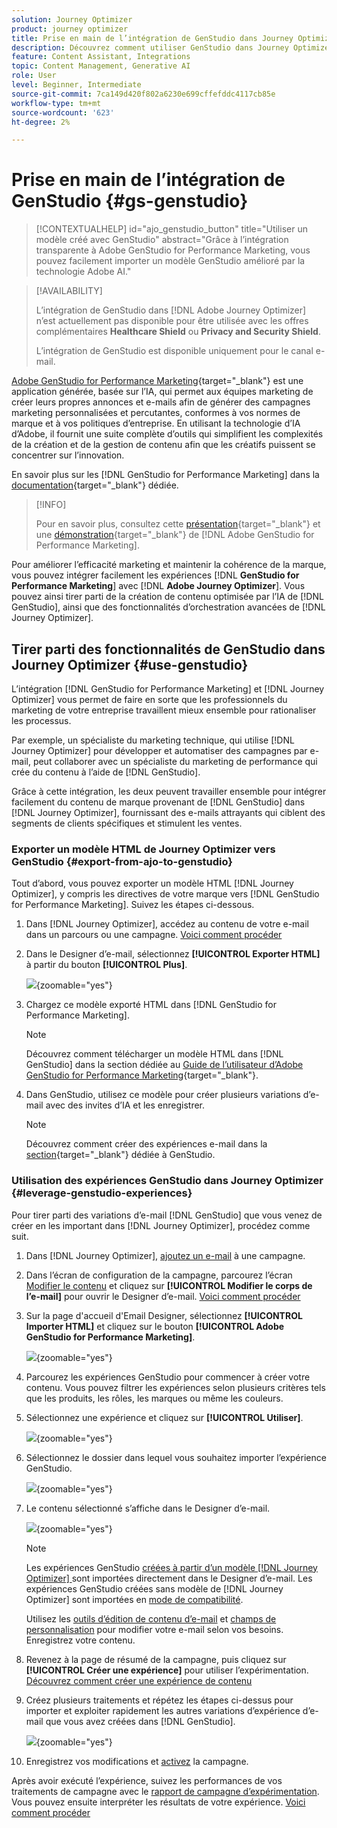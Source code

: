 ```yaml
---
solution: Journey Optimizer
product: journey optimizer
title: Prise en main de l’intégration de GenStudio dans Journey Optimizer
description: Découvrez comment utiliser GenStudio dans Journey Optimizer
feature: Content Assistant, Integrations
topic: Content Management, Generative AI
role: User
level: Beginner, Intermediate
source-git-commit: 7ca149d420f802a6230e699cffefddc4117cb85e
workflow-type: tm+mt
source-wordcount: '623'
ht-degree: 2%

---
```


# Prise en main de l’intégration de GenStudio {#gs-genstudio}

>[!CONTEXTUALHELP]
>id="ajo_genstudio_button"
>title="Utiliser un modèle créé avec GenStudio"
>abstract="Grâce à l’intégration transparente à Adobe GenStudio for Performance Marketing, vous pouvez facilement importer un modèle GenStudio amélioré par la technologie Adobe AI."

>[!AVAILABILITY]
>
>L’intégration de GenStudio dans [!DNL Adobe Journey Optimizer] n’est actuellement pas disponible pour être utilisée avec les offres complémentaires **Healthcare Shield** ou **Privacy and Security Shield**.
>
>L’intégration de GenStudio est disponible uniquement pour le canal e-mail.

[Adobe GenStudio for Performance Marketing](https://business.adobe.com/fr/products/genstudio-for-performance-marketing.html){target="_blank"} est une application générée, basée sur l’IA, qui permet aux équipes marketing de créer leurs propres annonces et e-mails afin de générer des campagnes marketing personnalisées et percutantes, conformes à vos normes de marque et à vos politiques d’entreprise. En utilisant la technologie d’IA d’Adobe, il fournit une suite complète d’outils qui simplifient les complexités de la création et de la gestion de contenu afin que les créatifs puissent se concentrer sur l’innovation.

En savoir plus sur les [!DNL GenStudio for Performance Marketing] dans la [documentation](https://experienceleague.adobe.com/fr/docs/genstudio-for-performance-marketing/user-guide/home){target="_blank"} dédiée.

>[!INFO]
>
>Pour en savoir plus, consultez cette [présentation](https://business.adobe.com/products/genstudio-for-performance-marketing.html#watch-overview){target="_blank"} et une [démonstration](https://business.adobe.com/products/genstudio-for-performance-marketing.html#demo){target="_blank"} de [!DNL Adobe GenStudio for Performance Marketing].

<!--To access the GenStudio integration in [!DNL Adobe Journey Optimizer] feature, users need to be granted the **xxx** permission. [Learn more](../administration/permissions.md)

>[!IMPORTANT]
>
>* Before starting using this capability, read out related [Guardrails and Limitations](#generative-guardrails).-->

Pour améliorer l’efficacité marketing et maintenir la cohérence de la marque, vous pouvez intégrer facilement les expériences [!DNL **GenStudio for Performance Marketing**] avec [!DNL **Adobe Journey Optimizer**]. Vous pouvez ainsi tirer parti de la création de contenu optimisée par l’IA de [!DNL GenStudio], ainsi que des fonctionnalités d’orchestration avancées de [!DNL Journey Optimizer].

<!--![](../rn/assets/do-not-localize/genstudio.gif)-->

<!--Guardrails and limitations {#genstudio-guardrails}

General guidelines for using the GenStudio integration in [!DNL Adobe Journey Optimizer] for email generation are listed below:

See if guidelines/limitations such as the ones listed [here](gs-generative.md#generative-guardrails) for the AI Assistant can apply.

The following limitations apply to GenStudio integration in [!DNL Adobe Journey Optimizer]:-->

## Tirer parti des fonctionnalités de GenStudio dans Journey Optimizer {#use-genstudio}

L’intégration [!DNL GenStudio for Performance Marketing] et [!DNL Journey Optimizer] vous permet de faire en sorte que les professionnels du marketing de votre entreprise travaillent mieux ensemble pour rationaliser les processus.

Par exemple, un spécialiste du marketing technique, qui utilise [!DNL Journey Optimizer] pour développer et automatiser des campagnes par e-mail, peut collaborer avec un spécialiste du marketing de performance qui crée du contenu à l’aide de [!DNL GenStudio].

Grâce à cette intégration, les deux peuvent travailler ensemble pour intégrer facilement du contenu de marque provenant de [!DNL GenStudio] dans [!DNL Journey Optimizer], fournissant des e-mails attrayants qui ciblent des segments de clients spécifiques et stimulent les ventes.

### Exporter un modèle HTML de Journey Optimizer vers GenStudio {#export-from-ajo-to-genstudio}

Tout d’abord, vous pouvez exporter un modèle HTML [!DNL Journey Optimizer], y compris les directives de votre marque vers [!DNL GenStudio for Performance Marketing]. Suivez les étapes ci-dessous.

1. Dans [!DNL Journey Optimizer], accédez au contenu de votre e-mail dans un parcours ou une campagne. [Voici comment procéder](../email/get-started-email-design.md#key-steps)

1. Dans le Designer d’e-mail, sélectionnez **[!UICONTROL Exporter HTML]** à partir du bouton **[!UICONTROL Plus]**.

   ![](assets/genstudio-export-template.png){zoomable="yes"}

1. Chargez ce modèle exporté HTML dans [!DNL GenStudio for Performance Marketing]. <!--Make sure you detect the fields that the generative AI uses to insert content in order to create an actionable template.-->

   >[!NOTE]
   >
   >Découvrez comment télécharger un modèle HTML dans [!DNL GenStudio] dans la section dédiée au [Guide de l’utilisateur d’Adobe GenStudio for Performance Marketing](https://experienceleague.adobe.com/en/docs/genstudio-for-performance-marketing/user-guide/content/templates/use-templates#templates-from-ajo-and-marketo){target="_blank"}.

1. Dans GenStudio, utilisez ce modèle pour créer plusieurs variations d’e-mail avec des invites d’IA et les enregistrer.

   >[!NOTE]
   >
   >Découvrez comment créer des expériences e-mail dans la [section](https://experienceleague.adobe.com/en/docs/genstudio-for-performance-marketing/user-guide/create/create-email-experience){target="_blank"} dédiée à GenStudio.

### Utilisation des expériences GenStudio dans Journey Optimizer {#leverage-genstudio-experiences}

Pour tirer parti des variations d’e-mail [!DNL GenStudio] que vous venez de créer en les important dans [!DNL Journey Optimizer], procédez comme suit.

1. Dans [!DNL Journey Optimizer], [ajoutez un e-mail](../email/create-email.md) à une campagne.

1. Dans l’écran de configuration de la campagne, parcourez l’écran [Modifier le contenu](../email/create-email.md#define-email-content) et cliquez sur **[!UICONTROL Modifier le corps de l’e-mail]** pour ouvrir le Designer d’e-mail. [Voici comment procéder](../email/get-started-email-design.md#key-steps)

1. Sur la page d&#39;accueil d&#39;Email Designer, sélectionnez **[!UICONTROL Importer HTML]** et cliquez sur le bouton **[!UICONTROL Adobe GenStudio for Performance Marketing]**.

   ![](assets/genstudio-pem-import-email.png){zoomable="yes"}

1. Parcourez les expériences GenStudio pour commencer à créer votre contenu. Vous pouvez filtrer les expériences selon plusieurs critères tels que les produits, les rôles, les marques ou même les couleurs.

   <!--![](assets/genstudio-filter-experiences.png){zoomable="yes"}-->

1. Sélectionnez une expérience et cliquez sur **[!UICONTROL Utiliser]**.

   ![](assets/genstudio-use-experience.png){zoomable="yes"}

1. Sélectionnez le dossier dans lequel vous souhaitez importer l’expérience GenStudio.

   ![](assets/genstudio-choose-destination.png){zoomable="yes"}

1. Le contenu sélectionné s’affiche dans le Designer d’e-mail.

   ![](assets/genstudio-email-content.png){zoomable="yes"}

   >[!NOTE]
   >
   >Les expériences GenStudio [créées à partir d’un modèle [!DNL Journey Optimizer]  ](#export-from-ajo-to-genstudio) sont importées directement dans le Designer d’e-mail. Les expériences GenStudio créées sans modèle de [!DNL Journey Optimizer] sont importées en [mode de compatibilité](../email/existing-content.md).

   Utilisez les [outils d’édition de contenu d’e-mail](../email/content-from-scratch.md) et [champs de personnalisation](../personalization/personalize.md) pour modifier votre e-mail selon vos besoins. Enregistrez votre contenu.

1. Revenez à la page de résumé de la campagne, puis cliquez sur **[!UICONTROL Créer une expérience]** pour utiliser l’expérimentation. [Découvrez comment créer une expérience de contenu](../content-management/content-experiment.md)

   <!--![](assets/genstudio-create-experiment.png){zoomable="yes"}-->

1. Créez plusieurs traitements et répétez les étapes ci-dessus pour importer et exploiter rapidement les autres variations d’expérience d’e-mail que vous avez créées dans [!DNL GenStudio].

   ![](assets/genstudio-define-treatments.png){zoomable="yes"}

1. Enregistrez vos modifications et [activez](../campaigns/review-activate-campaign.md) la campagne.

Après avoir exécuté l’expérience, suivez les performances de vos traitements de campagne avec le [rapport de campagne d’expérimentation](../reports/campaign-global-report-cja-experimentation.md). Vous pouvez ensuite interpréter les résultats de votre expérience. [Voici comment procéder](../content-management/get-started-experiment.md#interpret-results)